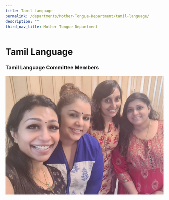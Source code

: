 ```yaml
---
title: Tamil Language
permalink: /departments/Mother-Tongue-Department/tamil-language/
description: ""
third_nav_title: Mother Tongue Department
---
```

# Tamil Language

### Tamil Language Committee Members

![](/images/Departments/Mother%20Tongue%20Department/Tamil/Tamil%20Dept%202022.jpeg)